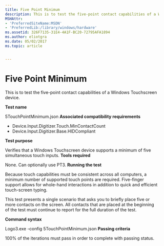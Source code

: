 ```yaml
---
title: Five Point Minimum
description: This is to test the five-point contact capabilities of a Windows Touchscreen device.
MSHAttr:
- 'PreferredSiteName:MSDN'
- 'PreferredLib:/library/windows/hardware'
ms.assetid: 326F7135-31E4-4A1F-BC20-72795AFA1894
ms.author: eliotgra
ms.date: 05/02/2017
ms.topic: article


---
```


# Five Point Minimum


This is to test the five-point contact capabilities of a Windows Touchscreen device.

**Test name**

5TouchPointMinimum.json
**Associated compatibility requirements**

-   Device.Input.Digitizer.Touch.MinContactCount
-   Device.Input.Digitizer.Base.HIDCompliant

**Test purpose**

Verifies that a Windows Touchscreen device supports a minimum of five simultaneous touch inputs.
**Tools required**

None. Can optionally use PT3.
**Running the test**

Because touch capabilities must be consistent across all computers, a minimum number of supported touch points are required. Five-finger support allows for whole-hand interactions in addition to quick and efficient touch-screen typing.

This test presents a single scenario that asks you to briefly place five or more contacts on the screen. All contacts that are placed at the beginning of the test must continue to report for the full duration of the test.

**Command syntax**

Logo3.exe -config 5TouchPointMinimum.json
**Passing criteria**

100% of the iterations must pass in order to complete with passing status.
 

 







